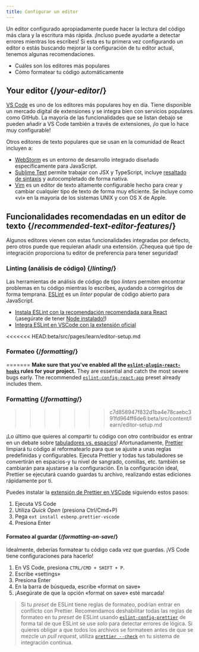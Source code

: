 ```yaml
---
title: Configurar un editor
---
```


<Intro>

Un editor configurado apropiadamente puede hacer la lectura del código más clara y la escritura más rápida. ¡Incluso puede ayudarte a detectar errores mientras los escribes! Si esta es tu primera vez configurando un editor o estás buscando mejorar la configuración de tu editor actual, tenemos algunas recomendaciones.

</Intro>

<YouWillLearn>

* Cuáles son los editores más populares
* Cómo formatear tu código automáticamente

</YouWillLearn>

## Your editor {/*your-editor*/}

[VS Code](https://code.visualstudio.com/) es uno de los editores más populares hoy en día. Tiene disponible un mercado digital de extensiones y se integra bien con servicios populares como GitHub. La mayoría de las funcionalidades que se listan debajo se pueden añadir a VS Code también a través de extensiones, ¡lo que lo hace muy configurable!

Otros editores de texto populares que se usan en la comunidad de React incluyen a:

* [WebStorm](https://www.jetbrains.com/webstorm/) es un entorno de desarrollo integrado diseñado específicamente para JavaScript.
* [Sublime Text](https://www.sublimetext.com/) permite trabajar con JSX y TypeScript, incluye [resaltado de sintaxis](https://stackoverflow.com/a/70960574/458193) y autocompletado de forma nativa.
* [Vim](https://www.vim.org/) es un editor de texto altamente configurable hecho para crear y cambiar cualquier tipo de texto de forma muy eficiente. Se incluye como «vi» en la mayoría de los sistemas UNIX y con OS X de Apple.

## Funcionalidades recomendadas en un editor de texto {/*recommended-text-editor-features*/}

Algunos editores vienen con estas funcionalidades integradas por defecto, pero otros puede que requieran añadir una extensión. ¡Chequea qué tipo de integración proporciona tu editor de preferencia para tener seguridad!

### Linting (análisis de código) {/*linting*/}

Las herramientas de análisis de código de tipo *linters* permiten encontrar problemas en tu código mientras lo escribes, ayudando a corregirlos de forma temprana. [ESLint](https://eslint.org/) es un *linter* popular de código abierto para JavaScript.

* [Instala ESLint con la recomendación recomendada para React](https://www.npmjs.com/package/eslint-config-react-app) (¡asegúrate de tener [Node instalado!](https://nodejs.org/en/download/current/))
* [Integra ESLint en VSCode con la extensión oficial](https://marketplace.visualstudio.com/items?itemName=dbaeumer.vscode-eslint)

<<<<<<< HEAD:beta/src/pages/learn/editor-setup.md
### Formateo {/*formatting*/}
=======
**Make sure that you've enabled all the [`eslint-plugin-react-hooks`](https://www.npmjs.com/package/eslint-plugin-react-hooks) rules for your project.** They are essential and catch the most severe bugs early. The recommended [`eslint-config-react-app`](https://www.npmjs.com/package/eslint-config-react-app) preset already includes them.

### Formatting {/*formatting*/}
>>>>>>> c7d858947f832d1ba4e78caebc391fd964ff6de6:beta/src/content/learn/editor-setup.md

¡Lo último que quieres al compartir tu código con otro contribuidor es entrar en un debate sobre [tabuladores vs. espacios](https://www.google.com/search?q=tabs+vs+spaces)! Afortunadamente, [Prettier](https://prettier.io/) limpiará tu código al reformatearlo para que se ajuste a unas reglas predefinidas y configurables. Ejecuta Prettier y todas tus tabuladores se convertirán en espacios-y tu nivel de sangrado, comillas, etc. también se cambiarán para ajustarse a la configuración. En la configuración ideal, Prettier se ejecutará cuando guardas tu archivo, realizando estas ediciones rápidamente por ti.

Puedes instalar la [extensión de Prettier en VSCode](https://marketplace.visualstudio.com/items?itemName=esbenp.prettier-vscode) siguiendo estos pasos:

1. Ejecuta VS Code
2. Utiliza *Quick Open* (presiona Ctrl/Cmd+P)
3. Pega `ext install esbenp.prettier-vscode`
4. Presiona Enter

#### Formateo al guardar {/*formatting-on-save*/}

Idealmente, deberías formatear tu código cada vez que guardas. ¡VS Code tiene configuraciones para hacerlo!

1. En VS Code, presiona `CTRL/CMD + SHIFT + P`.
2. Escribe «settings»
3. Presiona Enter
4. En la barra de búsqueda, escribe «format on save»
5. ¡Asegúrate de que la opción «format on save» esté marcada!

> Si tu *preset* de ESLint tiene reglas de formateo, podrían entrar en conflicto con Prettier. Recomendamos deshabilitar todas las reglas de formateo en tu *preset* de ESLint usando [`eslint-config-prettier`](https://github.com/prettier/eslint-config-prettier) de forma tal de que ESLint se use *solo* para detectar errores de lógica. Si quieres obligar a que todos los archivos se formateen antes de que se mezcle un *pull request*, utiliza [`prettier --check`](https://prettier.io/docs/en/cli.html#--check) en tu sistema de integración continua.
